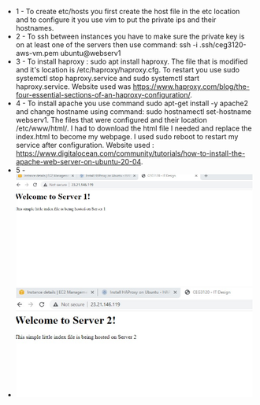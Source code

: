 
- 1 - To create etc/hosts you first create the host file in the etc location and to configure it you use vim to put the private ips and their hostnames. 
- 2 - To ssh between instances you have to make sure the private key is on at least one of the servers then use command: ssh -i .ssh/ceg3120-aws-vm.pem ubuntu@webserv1
- 3 - To install haproxy : sudo apt install haproxy. The file that is modified and it's location is /etc/haproxy/haproxy.cfg. To restart you use sudo systemctl stop haproxy.service and sudo systemctl start haproxy.service. Website used was https://www.haproxy.com/blog/the-four-essential-sections-of-an-haproxy-configuration/. 
- 4 - To install apache you use command sudo apt-get install -y apache2 and change hostname using command: sudo hostnamectl set-hostname webserv1. The files that were configured and their location /etc/www/html/. I had to download the html file I needed and replace the index.html to become my webpage. I used sudo reboot to restart my service after configuration. Website used : https://www.digitalocean.com/community/tutorials/how-to-install-the-apache-web-server-on-ubuntu-20-04. 
- 5 - ![clone-to-system](web1.jpg) 
- ![clone-to-system](web2.jpg)